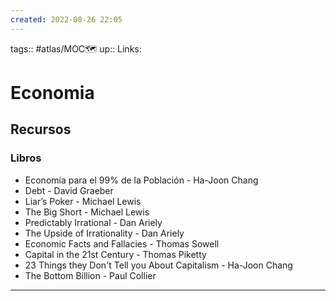 ```yaml
---
created: 2022-08-26 22:05
---
```

tags:: #atlas/MOC🗺 
up::
Links: 
# Economia
## Recursos
### Libros
- Economía para el 99% de la Población - Ha-Joon Chang
- Debt - David Graeber
- Liar’s Poker - Michael Lewis
- The Big Short - Michael Lewis
- Predictably Irrational - Dan Ariely
- The Upside of Irrationality - Dan Ariely
- Economic Facts and Fallacies - Thomas Sowell
- Capital in the 21st Century - Thomas Piketty
- 23 Things they Don't Tell you About Capitalism - Ha-Joon Chang
- The Bottom Billion - Paul Collier
___
